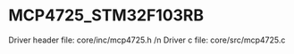# MCP4725_STM32F103RB
Driver header file: core/inc/mcp4725.h /n
Driver c file:      core/src/mcp4725.c 
